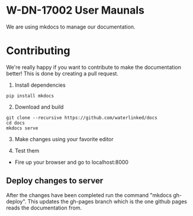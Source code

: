 # W-DN-17002 User Maunals

We are using mkdocs to manage our documentation.

# Contributing

We're really happy if you want to contribute to make the documentation better!
This is done by creating a pull request.

1. Install dependencies

```
pip install mkdocs
```

2. Download and build
```
git clone --recursive https://github.com/waterlinked/docs
cd docs
mkdocs serve
```
3. Make changes using your favorite editor

4. Test them

* Fire up your browser and go to localhost:8000

## Deploy changes to server

After the changes have been completed run the command "mkdocs gh-deploy". This updates the gh-pages branch which is the one github pages reads the documentation from.
